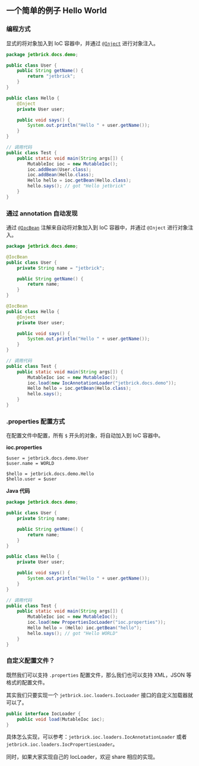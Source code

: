 一个简单的例子 Hello World
------------------------------------

### 编程方式

显式的将对象加入到 IoC 容器中，并通过 [`@Inject`](ioc-inject.md) 进行对象注入。

```java
package jetbrick.docs.demo;

public class User {
    public String getName() {
        return "jetbrick";
    }
}

public class Hello {
    @Inject
    private User user;

    public void says() {
        System.out.println("Hello " + user.getName());
    }
}

// 调用代码
public class Test {
    public static void main(String args[]) {
        MutableIoc ioc = new MutableIoc();
        ioc.addBean(User.class);
        ioc.addBean(Hello.class);
        Hello hello = ioc.getBean(Hello.class);
        hello.says(); // got "Hello jetbrick"
    }
}
```

### 通过 annotation 自动发现

通过 [`@IocBean`](ioc-iocbean.md) 注解来自动将对象加入到 IoC 容器中，并通过 `@Inject` 进行对象注入。

```java
package jetbrick.docs.demo;

@IocBean
public class User {
    private String name = "jetbrick";

    public String getName() {
        return name;
    }
}

@IocBean
public class Hello {
    @Inject
    private User user;

    public void says() {
        System.out.println("Hello " + user.getName());
    }
}

// 调用代码
public class Test {
    public static void main(String args[]) {
        MutableIoc ioc = new MutableIoc();
        ioc.load(new IocAnnotationLoader("jetbrick.docs.demo"));
        Hello hello = ioc.getBean(Hello.class);
        hello.says();
    }
}
```


### .properties 配置方式

在配置文件中配置，所有 `$` 开头的对象，将自动加入到 IoC 容器中。

**ioc.properties**

```
$user = jetbrick.docs.demo.User
$user.name = WORLD

$hello = jetbrick.docs.demo.Hello
$hello.user = $user
```

**Java 代码**

```java
package jetbrick.docs.demo;

public class User {
    private String name;

    public String getName() {
        return name;
    }
}

public class Hello {
    private User user;

    public void says() {
        System.out.println("Hello " + user.getName());
    }
}

// 调用代码
public class Test {
    public static void main(String args[]) {
        MutableIoc ioc = new MutableIoc();
        ioc.load(new PropertiesIocLoader("ioc.properties"));
        Hello hello = (Hello) ioc.getBean("hello");
        hello.says(); // got "Hello WORLD"
    }
}
```

### 自定义配置文件？

既然我们可以支持 `.properties` 配置文件，那么我们也可以支持 XML，JSON 等格式的配置文件。

其实我们只要实现一个 `jetbrick.ioc.loaders.IocLoader` 接口的自定义加载器就可以了。

```java
public interface IocLoader {
    public void load(MutableIoc ioc);
}
```

具体怎么实现，可以参考：`jetbrick.ioc.loaders.IocAnnotationLoader` 或者 `jetbrick.ioc.loaders.IocPropertiesLoader`。

同时，如果大家实现自己的 IocLoader，欢迎 share 相应的实现。

